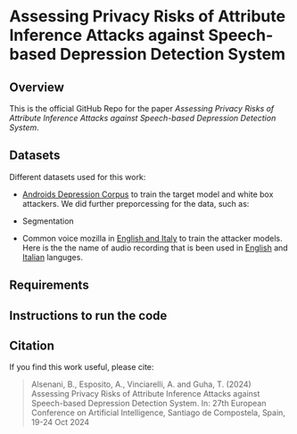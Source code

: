 # Assessing Privacy Risks of Attribute Inference Attacks against Speech-based Depression Detection System

## Overview

This is the official GitHub Repo for the paper _Assessing Privacy Risks of Attribute Inference Attacks against Speech-based Depression Detection System_. 

## Datasets
Different datasets used for this work:
 * [Androids Depression Corpus](https://github.com/androidscorpus/data?tab=readme-ov-file) to train the target model and white box attackers. We did further preporcessing for the data, such as:
  - Segmentation
   
 * Common voice mozilla in [English and Italy](https://commonvoice.mozilla.org/en/datasets) to train the attacker models. Here is the the name of audio recording that is been used in [English]() and [Italian]() languges.   


## Requirements

## Instructions to run the code

## Citation

If you find this work useful, please cite:

> Alsenani, B., Esposito, A., Vinciarelli, A.  and Guha, T.  (2024) Assessing Privacy Risks of Attribute Inference Attacks against Speech-based Depression Detection System. In: 27th European Conference on Artificial Intelligence, Santiago de Compostela, Spain, 19-24 Oct 2024
